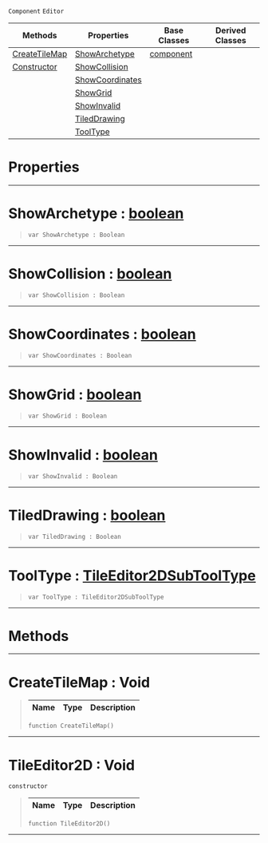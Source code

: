  `Component` `Editor`



|Methods|Properties|Base Classes|Derived Classes|
|---|---|---|---|
|[ CreateTileMap](https://github.com/ZilchEngine/ZilchDocs/blob/master/code_reference/class_reference/tileeditor2d.md#createtilemap-void)|[ ShowArchetype](https://github.com/ZilchEngine/ZilchDocs/blob/master/code_reference/class_reference/tileeditor2d.md#showarchetype-zilch-engin)|[component](https://github.com/ZilchEngine/ZilchDocs/blob/master/code_reference/class_reference/component.md)| |
|[ Constructor](https://github.com/ZilchEngine/ZilchDocs/blob/master/code_reference/class_reference/tileeditor2d.md#tileeditor2d-void)|[ ShowCollision](https://github.com/ZilchEngine/ZilchDocs/blob/master/code_reference/class_reference/tileeditor2d.md#showcollision-zilch-engin)| | |
| |[ ShowCoordinates](https://github.com/ZilchEngine/ZilchDocs/blob/master/code_reference/class_reference/tileeditor2d.md#showcoordinates-zilch-eng)| | |
| |[ ShowGrid](https://github.com/ZilchEngine/ZilchDocs/blob/master/code_reference/class_reference/tileeditor2d.md#showgrid-zilch-engine-doc)| | |
| |[ ShowInvalid](https://github.com/ZilchEngine/ZilchDocs/blob/master/code_reference/class_reference/tileeditor2d.md#showinvalid-zilch-engine)| | |
| |[ TiledDrawing](https://github.com/ZilchEngine/ZilchDocs/blob/master/code_reference/class_reference/tileeditor2d.md#tileddrawing-zilch-engine)| | |
| |[ ToolType](https://github.com/ZilchEngine/ZilchDocs/blob/master/code_reference/class_reference/tileeditor2d.md#tooltype-zilch-engine-doc)| | |


 #  Properties


---  
 #  ShowArchetype : [boolean](https://github.com/ZilchEngine/ZilchDocs/blob/master/code_reference/nada_base_types/boolean.md)

> 
> ``` lang=cpp, name=Nada
> var ShowArchetype : Boolean


---  
 #  ShowCollision : [boolean](https://github.com/ZilchEngine/ZilchDocs/blob/master/code_reference/nada_base_types/boolean.md)

> 
> ``` lang=cpp, name=Nada
> var ShowCollision : Boolean


---  
 #  ShowCoordinates : [boolean](https://github.com/ZilchEngine/ZilchDocs/blob/master/code_reference/nada_base_types/boolean.md)

> 
> ``` lang=cpp, name=Nada
> var ShowCoordinates : Boolean


---  
 #  ShowGrid : [boolean](https://github.com/ZilchEngine/ZilchDocs/blob/master/code_reference/nada_base_types/boolean.md)

> 
> ``` lang=cpp, name=Nada
> var ShowGrid : Boolean


---  
 #  ShowInvalid : [boolean](https://github.com/ZilchEngine/ZilchDocs/blob/master/code_reference/nada_base_types/boolean.md)

> 
> ``` lang=cpp, name=Nada
> var ShowInvalid : Boolean


---  
 #  TiledDrawing : [boolean](https://github.com/ZilchEngine/ZilchDocs/blob/master/code_reference/nada_base_types/boolean.md)

> 
> ``` lang=cpp, name=Nada
> var TiledDrawing : Boolean


---  
 #  ToolType : [TileEditor2DSubToolType](https://github.com/ZilchEngine/ZilchDocs/blob/master/code_reference/enum_reference.md#tileeditor2dsubtooltype)

> 
> ``` lang=cpp, name=Nada
> var ToolType : TileEditor2DSubToolType


---  
 #  Methods


---  
 #  CreateTileMap : Void

> 
> |Name|Type|Description|
> |---|---|---|
> ``` lang=cpp, name=Nada
> function CreateTileMap()
> ``` 


---  
 #  TileEditor2D : Void

 `constructor`

> 
> |Name|Type|Description|
> |---|---|---|
> ``` lang=cpp, name=Nada
> function TileEditor2D()
> ``` 


---  
 

 